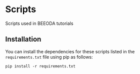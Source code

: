# Scripts
Scripts used in BEEODA tutorials

## Installation
You can install the dependencies for these scripts listed in the `requirements.txt` file using pip as follows:

```
pip install -r requirements.txt
```
